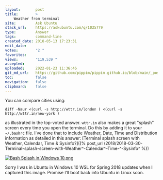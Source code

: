 ```yaml
---
layout:       post
title:        >
    Weather from terminal
site:         Ask Ubuntu
stack_url:    https://askubuntu.com/q/1035779
type:         Answer
tags:         command-line
created_date: 2018-05-13 17:23:31
edit_date:    
votes:        "2 "
favorites:    
views:        "119,539 "
accepted:     
uploaded:     2022-01-23 11:36:46
git_md_url:   https://github.com/pippim/pippim.github.io/blob/main/_posts/2018/2018-05-13-Weather-from-terminal.md
toc:          false
navigation:   false
clipboard:    false
---
```


You can compare cities using:

``` 
diff -Naur <(curl -s http://wttr.in/london ) <(curl -s http://wttr.in/new-york )
```

as illustrated in the top-voted answer. `wttr.in` also makes a great "splash" screen every time you open the terminal. Do this by adding it to your `~/.bashrc` file. I've done that to include Weather, Date, Time and Distribution information as detailed in this answer: [Terminal splash screen with Weather, Calendar, Time & Sysinfo?]({% post_url /2018/2018-03-30-Terminal-splash-screen-with-Weather^-Calendar^-Time-^-Sysinfo^ %})

[![Bash Splash in Windows 10.png][1]][1]

Sorry I was in Ubuntu in Windows 10 WSL for Spring 2018 updates when I captured this image. Promise I'll boot back into Ubuntu in Linux soon.


  [1]: https://i.stack.imgur.com/bhjyD.png
